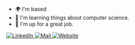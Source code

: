 

- 🌍  I'm based
- 🧠  I'm learning things about computer science.
- 💸  I'm up for a great job.


<div id="header" >

  
   <div id="badges">
    <a href="https://linkedin.com/in/rahul-gill-466a1620a/">
      <img src="https://img.shields.io/badge/LinkedIn-blue?style=for-the-badge&logo=linkedin&logoColor=white" alt="LinkedIn"/>
    </a>
    <a href="mailto:rgill1@protonmail.com">
      <img src="https://img.shields.io/badge/Email-white?style=for-the-badge&logo=protonmail&logoColor=white%22" alt="Mail"/>
    </a>
      <a href="https://rahul-gill.github.io/">
      <img src="https://img.shields.io/badge/Website-blue?style=for-the-badge&logo=react&logoColor=white%22" alt="Website"/>
    </a>
  </div>
  
  
  <img src="https://komarev.com/ghpvc/?username=rahul-gill&style=flat-square&color=blue" alt=""/>
  
</div>

